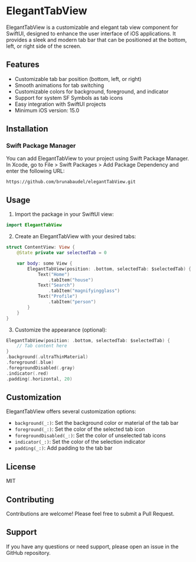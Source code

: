 # ElegantTabView

ElegantTabView is a customizable and elegant tab view component for SwiftUI, designed to enhance the user interface of iOS applications. It provides a sleek and modern tab bar that can be positioned at the bottom, left, or right side of the screen.

## Features

- Customizable tab bar position (bottom, left, or right)
- Smooth animations for tab switching
- Customizable colors for background, foreground, and indicator
- Support for system SF Symbols as tab icons
- Easy integration with SwiftUI projects
- Minimum iOS version: 15.0

## Installation

### Swift Package Manager

You can add ElegantTabView to your project using Swift Package Manager. In Xcode, go to File > Swift Packages > Add Package Dependency and enter the following URL:

```
https://github.com/brunabaudel/elegantTabView.git
```

## Usage

1. Import the package in your SwiftUI view:

```swift
import ElegantTabView
```

2. Create an ElegantTabView with your desired tabs:

```swift
struct ContentView: View {
    @State private var selectedTab = 0

    var body: some View {
        ElegantTabView(position: .bottom, selectedTab: $selectedTab) {
            Text("Home")
                .tabItem("house")
            Text("Search")
                .tabItem("magnifyingglass")
            Text("Profile")
                .tabItem("person")
        }
    }
}
```

3. Customize the appearance (optional):

```swift
ElegantTabView(position: .bottom, selectedTab: $selectedTab) {
    // Tab content here
}
.background(.ultraThinMaterial)
.foreground(.blue)
.foregroundDisabled(.gray)
.indicator(.red)
.padding(.horizontal, 20)
```

## Customization

ElegantTabView offers several customization options:

- `background(_:)`: Set the background color or material of the tab bar
- `foreground(_:)`: Set the color of the selected tab icon
- `foregroundDisabled(_:)`: Set the color of unselected tab icons
- `indicator(_:)`: Set the color of the selection indicator
- `padding(_:)`: Add padding to the tab bar

## License

MIT

## Contributing

Contributions are welcome! Please feel free to submit a Pull Request.

## Support

If you have any questions or need support, please open an issue in the GitHub repository.

